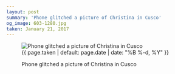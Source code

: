 ```yaml
---
layout: post
summary: 'Phone glitched a picture of Christina in Cusco'
og_image: 603-1280.jpg
taken: January 21, 2017
---
```


<figure class="post" data-src="{{ site.assets_url }}/{{ page.og_image }}" data-sub-html='#caption-{{ page.id | remove_first: "/" }}'>
<img alt="Phone glitched a picture of Christina in Cusco" sizes="(min-width: 700px) 50vw, calc(100vw - 2rem)" src="{{ site.assets_url }}/603-640.jpg" srcset="{{ site.assets_url }}/603-320.jpg 320w, {{ site.assets_url }}/603-640.jpg 640w, {{ site.assets_url }}/603-960.jpg 960w, {{ site.assets_url }}/603-1280.jpg 1280w"/>
<figcaption id='caption-{{ page.id | remove_first: "/" }}'>
<time>{{ page.taken | default: page.date | date: "%B %-d, %Y" }}</time>
<p>Phone glitched a picture of Christina in Cusco</p>
</figcaption>
</figure>
